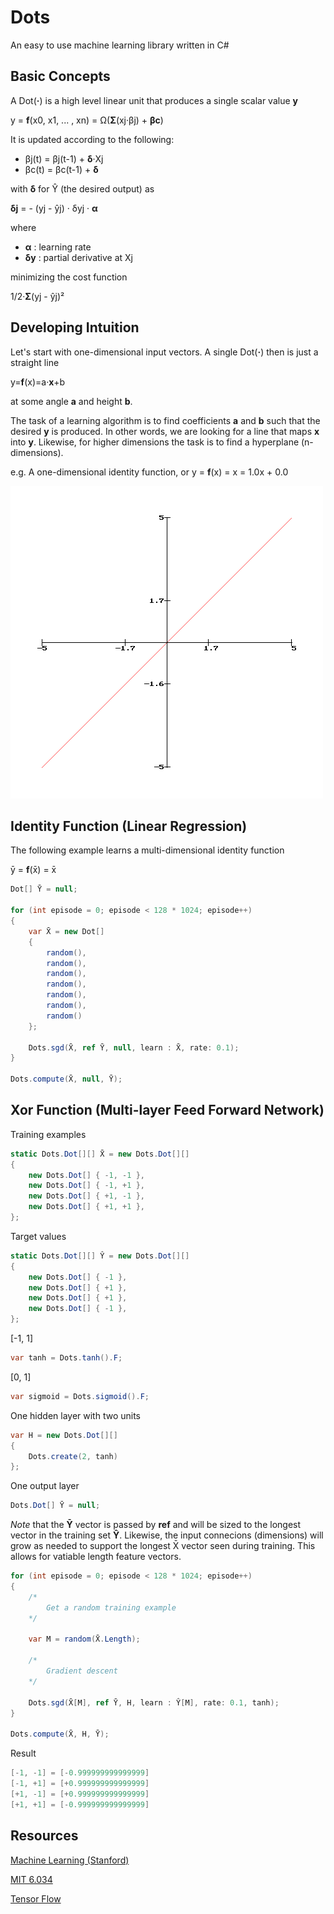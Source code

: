 # Dots

An easy to use machine learning library written in C#


## Basic Concepts

A Dot(**·**) is a high level linear unit that produces a single scalar value **y**

y = **f**(x0, x1, ... , xn) = Ω(**Σ**(xj·βj) + **βc**)

It is updated according to the following:

- βj(t) = βj(t-1) + **δ**·Xj
- βc(t) = βc(t-1) + **δ**

with **δ** for Ŷ (the desired output) as

**δj** = - (yj - ŷj) · δyj · **α** 

where 

- **α** : learning rate
- **δy** : partial derivative at Xj

minimizing the cost function

1/2·**Σ**(yj - ŷj)²


## Developing Intuition

Let's start with one-dimensional input vectors.
A single Dot(**·**) then is just a straight line

y=**f**(x)=a·**x**+b

at some angle **a** and height **b**.

The task of a learning algorithm is to find coefficients **a** and **b** such that the desired **y** is produced.
In other words, we are looking for a line that maps **x** into **y**.
Likewise, for higher dimensions the task is to find a hyperplane (n-dimensions).

e.g. A one-dimensional identity function, or y = **f**(x) = x = 1.0x + 0.0

![y=f(x)=a·x](/Line.png?raw=true "y=f(x)=a·x+b")


## Identity Function (Linear Regression)
 
The following example learns a multi-dimensional identity function

ȳ = **f**(x̄) = x̄

```csharp
Dot[] Ȳ = null;

for (int episode = 0; episode < 128 * 1024; episode++)
{
    var X̄ = new Dot[] 
    {
        random(),
        random(),
        random(),
        random(),
        random(),
        random(),
        random()
    };
    
    Dots.sgd(X̄, ref Ȳ, null, learn : X̄, rate: 0.1);    
}

Dots.compute(X̄, null, Ȳ);
```


## Xor Function (Multi-layer Feed Forward Network)

Training examples

```csharp 
static Dots.Dot[][] X̄ = new Dots.Dot[][] 
{
    new Dots.Dot[] { -1, -1 },
    new Dots.Dot[] { -1, +1 },
    new Dots.Dot[] { +1, -1 },
    new Dots.Dot[] { +1, +1 },
};
```

Target values

```csharp 
static Dots.Dot[][] Ŷ = new Dots.Dot[][]
{
    new Dots.Dot[] { -1 },
    new Dots.Dot[] { +1 },
    new Dots.Dot[] { +1 },
    new Dots.Dot[] { -1 },
};         
```

[-1, 1]

```csharp 
var tanh = Dots.tanh().F;
```

[0, 1]

```csharp 
var sigmoid = Dots.sigmoid().F;
```

One hidden layer with two units

```csharp 
var H = new Dots.Dot[][]
{
    Dots.create(2, tanh) 
};
```

One output layer

```csharp 
Dots.Dot[] Ȳ = null;
```

*Note* that the **Ȳ** vector is passed by **ref** and will be sized to the longest vector in the training set **Ŷ**.
Likewise, the input connecions (dimensions) will grow as needed to support the longest X̄ vector seen during training.
This allows for vatiable length feature vectors.

```csharp
for (int episode = 0; episode < 128 * 1024; episode++)
{
    /*  
		Get a random training example
	*/ 

    var M = random(X̄.Length);

    /*  
		Gradient descent
	*/ 

    Dots.sgd(X̄[M], ref Ȳ, H, learn : Ŷ[M], rate: 0.1, tanh);
}

Dots.compute(X̄, H, Ȳ);
```

Result

```csharp
[-1, -1] = [-0.999999999999999]
[-1, +1] = [+0.999999999999999]
[+1, -1] = [+0.999999999999999]
[+1, +1] = [-0.999999999999999]
```

## Resources

[Machine Learning (Stanford)](https://www.youtube.com/watch?v=UzxYlbK2c7E&list=PLJ_CMbwA6bT-n1W0mgOlYwccZ-j6gBXqE)

[MIT 6.034](https://ocw.mit.edu/courses/electrical-engineering-and-computer-science/6-034-artificial-intelligence-fall-2010/lecture-videos)

[Tensor Flow](https://www.tensorflow.org)
